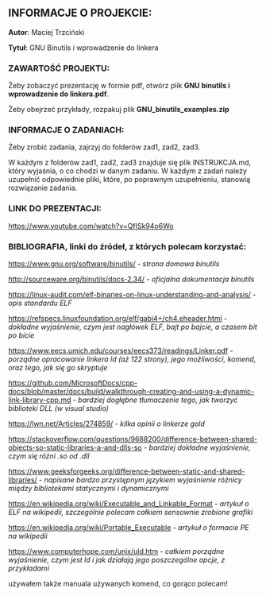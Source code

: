 ## INFORMACJE O PROJEKCIE:

**Autor**: Maciej Trzciński

**Tytuł**: GNU Binutils i wprowadzenie do linkera

### ZAWARTOŚĆ PROJEKTU:

Żeby zobaczyć prezentację w formie pdf, otwórz plik **GNU binutils i wprowadzenie do linkera.pdf**.

Żeby obejrzeć przykłady, rozpakuj plik **GNU_binutils_examples.zip**

### INFORMACJE O ZADANIACH:

Żeby zrobić zadania, zajrzyj do folderów zad1, zad2, zad3.

W każdym z folderów zad1, zad2, zad3 znajduje się plik INSTRUKCJA.md, który wyjaśnia, o co chodzi w danym zadaniu. W każdym z zadań należy uzupełnić odpowiednie pliki, które, po poprawnym uzupełnieniu, stanowią rozwiązanie zadania.

### LINK DO PREZENTACJI:

https://www.youtube.com/watch?v=QfISk94o6Wo

### BIBLIOGRAFIA, linki do źródeł, z których polecam korzystać:

https://www.gnu.org/software/binutils/ - *strona domowa binutils*

http://sourceware.org/binutils/docs-2.34/ - *oficjalna dokumentacja binutils*

https://linux-audit.com/elf-binaries-on-linux-understanding-and-analysis/ - *opis standardu ELF*

https://refspecs.linuxfoundation.org/elf/gabi4+/ch4.eheader.html - *dokładne wyjaśnienie, czym jest nagłówek ELF, bajt po bajcie, a czasem bit po bicie*

https://www.eecs.umich.edu/courses/eecs373/readings/Linker.pdf - *porządne opracowanie linkera ld (aż 122 strony), jego możliwości, komend, oraz tego, jak się go skryptuje*

https://github.com/MicrosoftDocs/cpp-docs/blob/master/docs/build/walkthrough-creating-and-using-a-dynamic-link-library-cpp.md - *bardziej dogłębne tłumaczenie tego, jak tworzyć biblioteki DLL (w visual studio)*

https://lwn.net/Articles/274859/ - *kilka opinii o linkerze gold*

https://stackoverflow.com/questions/9688200/difference-between-shared-objects-so-static-libraries-a-and-dlls-so - *bardziej dokładne wyjaśnienie, czym się różni .so od .dll*

https://www.geeksforgeeks.org/difference-between-static-and-shared-libraries/ - *napisane bardzo przystępnym językiem wyjaśnienie różnicy między bibliotekami statycznymi i dynamicznymi*

https://en.wikipedia.org/wiki/Executable_and_Linkable_Format - *artykuł o ELF na wikipedii, szczególnie polecam całkiem sensownie zrobione grafiki*

https://en.wikipedia.org/wiki/Portable_Executable - *artykuł o formacie PE na wikipedii*

https://www.computerhope.com/unix/uld.htm - *całkiem porządne wyjaśnienie, czym jest ld i jak działają jego poszczególne opcje, z przykładami*


używałem także manuala używanych komend, co gorąco polecam!
